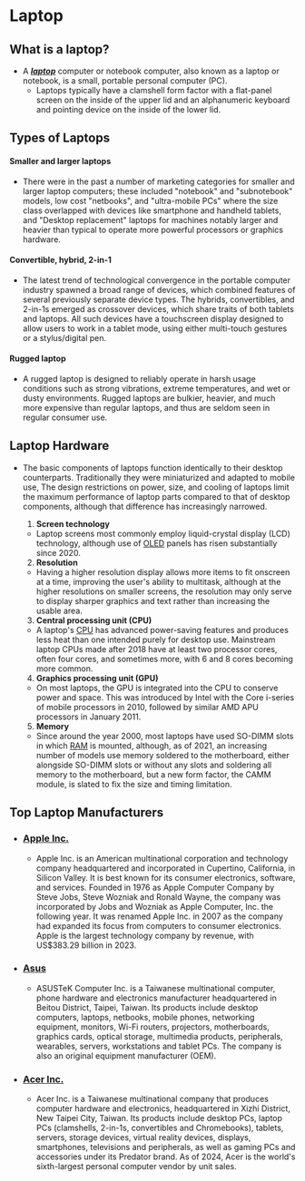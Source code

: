 #  Laptop
## What is a laptop?
* A **_[laptop][wiki]_** 
 computer or notebook computer, also known as a laptop or notebook, is a small, portable personal computer (PC). 
  * Laptops typically have a clamshell form factor with a flat-panel screen on the inside of the upper lid and an alphanumeric keyboard and pointing device on the inside of the lower lid.
## Types of Laptops
#### **Smaller and larger laptops**
* There were in the past a number of marketing categories for smaller and larger laptop computers; these included "notebook" and "subnotebook" models, low cost "netbooks", and "ultra-mobile PCs" where the size class overlapped with devices like smartphone and handheld tablets, and "Desktop replacement" laptops for machines notably larger and heavier than typical to operate more powerful processors or graphics hardware.


#### **Convertible, hybrid, 2-in-1**
* The latest trend of technological convergence in the portable computer industry spawned a broad range of devices, which combined features of several previously separate device types. The hybrids, convertibles, and 2-in-1s emerged as crossover devices, which share traits of both tablets and laptops. All such devices have a touchscreen display designed to allow users to work in a tablet mode, using either multi-touch gestures or a stylus/digital pen.

#### **Rugged laptop**
* A rugged laptop is designed to reliably operate in harsh usage conditions such as strong vibrations, extreme temperatures, and wet or dusty environments. Rugged laptops are bulkier, heavier, and much more expensive than regular laptops, and thus are seldom seen in regular consumer use.

## Laptop Hardware
* The basic components of laptops function identically to their desktop counterparts. Traditionally they were miniaturized and adapted to mobile use, The design restrictions on power, size, and cooling of laptops limit the maximum performance of laptop parts compared to that of desktop components, although that difference has increasingly narrowed.

   1. **Screen technology**
    * Laptop screens most commonly employ liquid-crystal display (LCD) technology, although use of [OLED](https://en.wikipedia.org/wiki/OLED) panels has risen substantially since 2020.
   2. **Resolution**
    * Having a higher resolution display allows more items to fit onscreen at a time, improving the user's ability to multitask, although at the higher resolutions on smaller screens, the resolution may only serve to display sharper graphics and text rather than increasing the usable area.
   3. **Central processing unit (CPU)**
    * A laptop's [CPU](https://en.wikipedia.org/wiki/CPU) has advanced power-saving features and produces less heat than one intended purely for desktop use. Mainstream laptop CPUs made after 2018 have at least two processor cores, often four cores, and sometimes more, with 6 and 8 cores becoming more common.
   4. **Graphics processing unit (GPU)**
    * On most laptops, the GPU is integrated into the CPU to conserve power and space. This was introduced by Intel with the Core i-series of mobile processors in 2010, followed by similar AMD APU processors in January 2011.
   5. **Memory**
    * Since around the year 2000, most laptops have used SO-DIMM slots in which [RAM](https://en.wikipedia.org/wiki/RAM) is mounted, although, as of 2021, an increasing number of models use memory soldered to the motherboard, either alongside SO-DIMM slots or without any slots and soldering all memory to the motherboard, but a new form factor, the CAMM module, is slated to fix the size and timing limitation.

## Top Laptop Manufacturers
 * ### [Apple Inc.](https://en.wikipedia.org/wiki/Apple_Inc.)
   * Apple Inc. is an American multinational corporation and technology company headquartered and incorporated in Cupertino, California, in Silicon Valley. It is best known for its consumer electronics, software, and services. Founded in 1976 as Apple Computer Company by Steve Jobs, Steve Wozniak and Ronald Wayne, the company was incorporated by Jobs and Wozniak as Apple Computer, Inc. the following year. It was renamed Apple Inc. in 2007 as the company had expanded its focus from computers to consumer electronics. Apple is the largest technology company by revenue, with US$383.29 billion in 2023.
 * ### [Asus](https://en.wikipedia.org/wiki/Asus)
   * ASUSTeK Computer Inc. is a Taiwanese multinational computer, phone hardware and electronics manufacturer headquartered in Beitou District, Taipei, Taiwan. Its products include desktop computers, laptops, netbooks, mobile phones, networking equipment, monitors, Wi-Fi routers, projectors, motherboards, graphics cards, optical storage, multimedia products, peripherals, wearables, servers, workstations and tablet PCs. The company is also an original equipment manufacturer (OEM).
 * ### [Acer Inc.](https://en.wikipedia.org/wiki/Acer_Inc.)
   * Acer Inc. is a Taiwanese multinational company that produces computer hardware and electronics, headquartered in Xizhi District, New Taipei City, Taiwan. Its products include desktop PCs, laptop PCs (clamshells, 2-in-1s, convertibles and Chromebooks), tablets, servers, storage devices, virtual reality devices, displays, smartphones, televisions and peripherals, as well as gaming PCs and accessories under its Predator brand. As of 2024, Acer is the world's sixth-largest personal computer vendor by unit sales.

[wiki]:https://en.wikipedia.org/wiki/Laptop